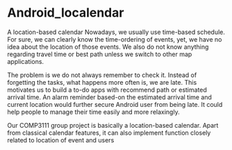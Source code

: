 # Android_localendar
A location-based calendar
Nowadays, we usually use time-based schedule. For sure, we can clearly know the time-ordering of events, yet, we have no idea about the location of those events. We also do not know anything regarding travel time or best path unless we switch to other map applications.

The problem is we do not always remember to check it. Instead of forgetting the tasks, what happens more often is, we are late. This motivates us to build a to-do apps with recommend path or estimated arrival time. An alarm reminder based-on the estimated arrival time and current location would further secure Android user from being late. It could help people to manage their time easily and more relaxingly.

Our COMP3111 group project is basically a location-based calendar. Apart from classical calendar features, it can also implement function closely related to location of event and users
